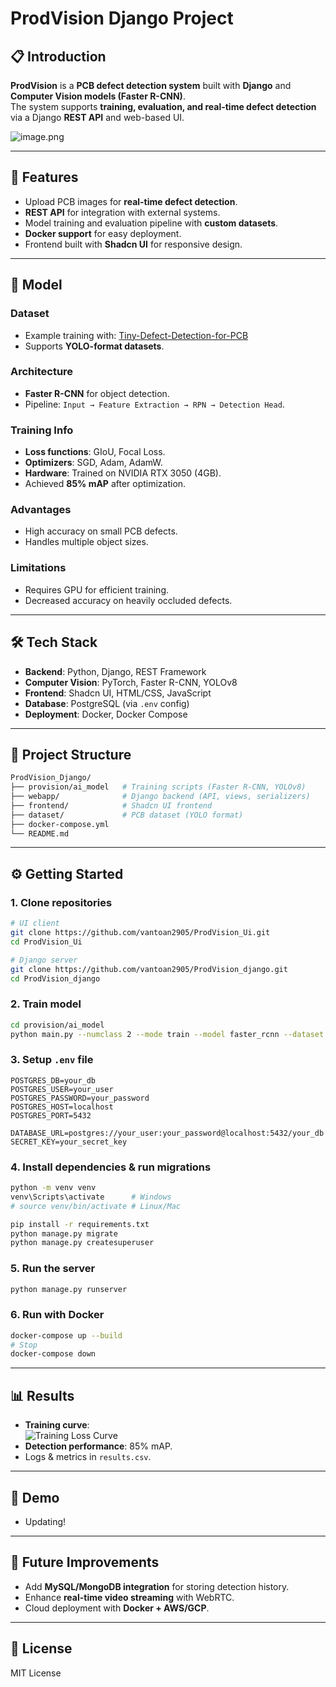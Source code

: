 # ProdVision Django Project  

## 📋 Introduction  
**ProdVision** is a **PCB defect detection system** built with **Django** and **Computer Vision models (Faster R-CNN)**.  
The system supports **training, evaluation, and real-time defect detection** via a Django **REST API** and web-based UI.  

![image.png](/image.png)  

---

## 🚀 Features  
- Upload PCB images for **real-time defect detection**.  
- **REST API** for integration with external systems.  
- Model training and evaluation pipeline with **custom datasets**.  
- **Docker support** for easy deployment.  
- Frontend built with **Shadcn UI** for responsive design.  

---

## 🤖 Model  

### Dataset  
- Example training with: [Tiny-Defect-Detection-for-PCB](https://github.com/Ixiaohuihuihui/Tiny-Defect-Detection-for-PCB)  
- Supports **YOLO-format datasets**.  

### Architecture  
- **Faster R-CNN** for object detection.   
- Pipeline: `Input → Feature Extraction → RPN → Detection Head`.  

### Training Info  
- **Loss functions**: GIoU, Focal Loss.  
- **Optimizers**: SGD, Adam, AdamW.  
- **Hardware**: Trained on NVIDIA RTX 3050 (4GB).  
- Achieved **85% mAP** after optimization.  

### Advantages  
- High accuracy on small PCB defects.  
- Handles multiple object sizes.  

### Limitations  
- Requires GPU for efficient training.  
- Decreased accuracy on heavily occluded defects.  

---

## 🛠 Tech Stack  
- **Backend**: Python, Django, REST Framework  
- **Computer Vision**: PyTorch, Faster R-CNN, YOLOv8  
- **Frontend**: Shadcn UI, HTML/CSS, JavaScript  
- **Database**: PostgreSQL (via `.env` config)  
- **Deployment**: Docker, Docker Compose  

---

## 📂 Project Structure  
```bash
ProdVision_Django/
├── provision/ai_model   # Training scripts (Faster R-CNN, YOLOv8)
├── webapp/              # Django backend (API, views, serializers)
├── frontend/            # Shadcn UI frontend
├── dataset/             # PCB dataset (YOLO format)
├── docker-compose.yml
└── README.md
```  

---

## ⚙️ Getting Started  

### 1. Clone repositories  
```bash
# UI client
git clone https://github.com/vantoan2905/ProdVision_Ui.git
cd ProdVision_Ui

# Django server
git clone https://github.com/vantoan2905/ProdVision_django.git
cd ProdVision_django
```  

### 2. Train model  
```bash
cd provision/ai_model
python main.py --numclass 2 --mode train --model faster_rcnn --dataset coco --device cuda
```  

### 3. Setup `.env` file  
```env
POSTGRES_DB=your_db
POSTGRES_USER=your_user
POSTGRES_PASSWORD=your_password
POSTGRES_HOST=localhost
POSTGRES_PORT=5432

DATABASE_URL=postgres://your_user:your_password@localhost:5432/your_db
SECRET_KEY=your_secret_key
```  

### 4. Install dependencies & run migrations  
```bash
python -m venv venv
venv\Scripts\activate      # Windows
# source venv/bin/activate # Linux/Mac

pip install -r requirements.txt
python manage.py migrate
python manage.py createsuperuser
```  

### 5. Run the server  
```bash
python manage.py runserver
```

### 6. Run with Docker  
```bash
docker-compose up --build
# Stop
docker-compose down
```  

---

## 📊 Results  
- **Training curve**:  
  ![Training Loss Curve](content/run/run1/loss_curve.png)  
- **Detection performance**: 85% mAP.  
- Logs & metrics in `results.csv`.  

---

## 📸 Demo  
- Updating!  

---

## 📌 Future Improvements  
- Add **MySQL/MongoDB integration** for storing detection history.  
- Enhance **real-time video streaming** with WebRTC.  
- Cloud deployment with **Docker + AWS/GCP**.  

---

## 📄 License  
MIT License  
